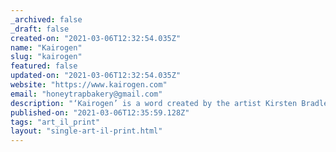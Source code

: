 ```yaml
---
_archived: false
_draft: false
created-on: "2021-03-06T12:32:54.035Z"
name: "Kairogen"
slug: "kairogen"
featured: false
updated-on: "2021-03-06T12:32:54.035Z"
website: "https://www.kairogen.com"
email: "honeytrapbakery@gmail.com"
description: "‘Kairogen’ is a word created by the artist Kirsten Bradley Henderson, which translates as ‘the perfect time to create is now’. She is an audiovisual artist  and her visual art style has a key focus of intuitive, abstract expression. Kariogen looks to a fluid, meditative process where work flows with both sound and art in its various forms."
published-on: "2021-03-06T12:35:59.128Z"
tags: "art_il_print"
layout: "single-art-il-print.html"
---
```



